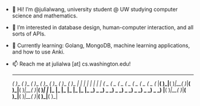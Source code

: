 - 👋 Hi! I’m @julialwang, university student @ UW studying computer science and mathematics.
- 👀 I’m interested in database design, human-computer interaction, and all sorts of APIs.
- 🌱 Currently learning: Golang, MongoDB, machine learning applications, and how to use Anki.
- 📫 Reach me at julialwa [at] cs.washington.edu!

     _      _      _      _      _      _      _
   _( )__ _( )__ _( )__ _( )__ _( )__ _( )__ _( )__
 _|     _|     _|     _|     _|     _|     _|     _|
(_   _ (_   _ (_   _ (_   _ (_   _ (_   _ (_   _ (_
 |__( )_|__( )_|__( )_|__( )_|__( )_|__( )_|__( )_|
 |_     |_     |_     |_     |_     |_     |_     |_
  _) _   _) _   _) _   _) _   _) _   _) _   _) _   _)
 |__( )_|__( )_|__( )_|__( )_|__( )_|__( )_|__( )_|

<!---
julialwang/julialwang is a ✨ special ✨ repository because its `README.md` (this file) appears on your GitHub profile.
You can click the Preview link to take a look at your changes.
--->
